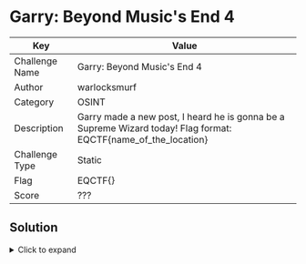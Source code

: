 # Garry: Beyond Music's End 4

| Key            | Value                                                                                                                        |
|----------------|------------------------------------------------------------------------------------------------------------------------------|
| Challenge Name | Garry: Beyond Music's End 4                                                                                                  |
| Author         | warlocksmurf                                                                                                                 |
| Category       | OSINT                                                                                                                        |
| Description    | Garry made a new post, I heard he is gonna be a Supreme Wizard today! Flag format: EQCTF{name_of_the_location} |
| Challenge Type | Static                                                                                                                       |
| Flag           | EQCTF{}                                                                                                                   |
| Score          | ???                                                                                                                          |

## Solution

<details>
<summary>Click to expand</summary>

Attempt the challenge first: https://eqctf.com/
